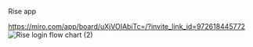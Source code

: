 Rise app

https://miro.com/app/board/uXjVOIAbiTc=/?invite_link_id=972618445772
![Rise login flow chart (2)](https://user-images.githubusercontent.com/11615615/156607551-79306057-8272-4e97-b014-c7f2efddeb40.jpg)

